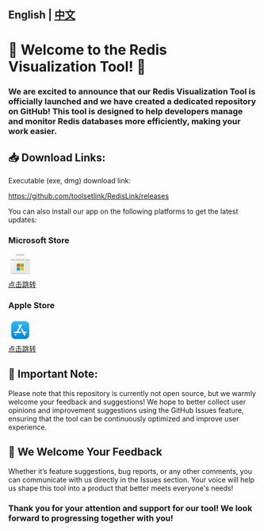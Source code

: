 ## English | [中文](README_ZH.md)

# 🌟 Welcome to the Redis Visualization Tool! 🌟

### We are excited to announce that our Redis Visualization Tool is officially launched and we have created a dedicated repository on GitHub! This tool is designed to help developers manage and monitor Redis databases more efficiently, making your work easier.

## 📥 Download Links:
Executable (exe, dmg) download link:

https://github.com/toolsetlink/RedisLink/releases

You can also install our app on the following platforms to get the latest updates:

### Microsoft Store
[![下载微软应用商店](./microsoft-store-48.png)](https://apps.microsoft.com/detail/9P4S2M98W4N2)  
[点击跳转](https://apps.microsoft.com/detail/9P4S2M98W4N2)

### Apple Store
[![下载苹果应用商店](./apple-store-48.png)](https://apps.apple.com/us/app/redislink/id6670239955)  
[点击跳转](https://apps.apple.com/us/app/redislink/id6670239955)

## 🔑 Important Note:
Please note that this repository is currently not open source, but we warmly welcome your feedback and suggestions! We hope to better collect user opinions and improvement suggestions using the GitHub Issues feature, ensuring that the tool can be continuously optimized and improve user experience.

## 💬 We Welcome Your Feedback
Whether it’s feature suggestions, bug reports, or any other comments, you can communicate with us directly in the Issues section. Your voice will help us shape this tool into a product that better meets everyone's needs!

### Thank you for your attention and support for our tool! We look forward to progressing together with you!